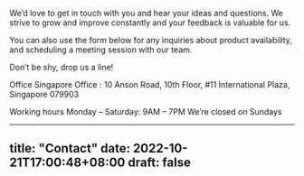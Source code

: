 
We’d love to get in touch with you and hear your ideas and questions. We strive to grow and improve constantly and your feedback is valuable for us.

You can also use the form below for any inquiries about product availability, and scheduling a meeting session with our team.

Don’t be shy, drop us a line!

Office
Singapore Office : 10 Anson Road, 10th Floor, #11 International Plaza, Singapore 079903

Working hours
Monday – Saturday: 9AM – 7PM We’re closed on Sundays

---
title: "Contact"
date: 2022-10-21T17:00:48+08:00
draft: false
---

